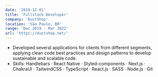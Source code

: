 ```yaml
---
date: '2019-12-01'
title: 'Fullstack Developer'
company: 'DustShop'
location: 'São Paulo, BR'
range: 'Dec 2019 - Mar 2022'
url: 'https://dustshop.net/'
---
```


- Developed several applications for clients from different segments, applying clean code best practices and design patterns to develop sustainable and scalable code.
- Skills: Handlebars · React Native · Styled-components · Next.js · ChakraUI · TailwindCSS · TypeScript · React.js · SASS · Node.js · Git
